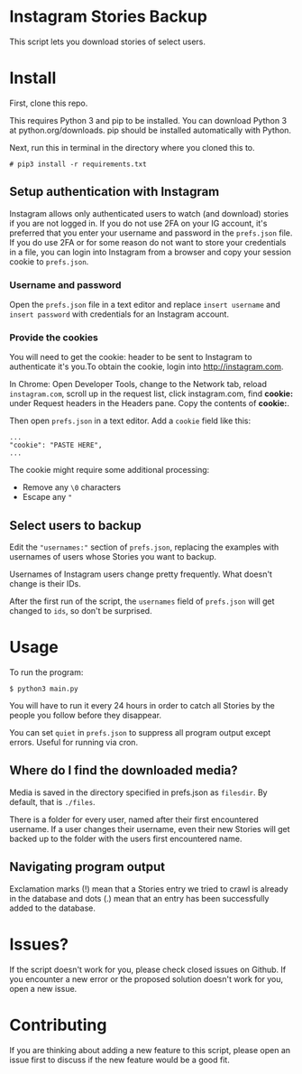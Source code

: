 # Instagram Stories Backup
This script lets you download stories of select users.

# Install

First, clone this repo.

This requires Python 3 and pip to be installed. You can download Python 3 at python.org/downloads. pip should be installed automatically with Python.

Next, run this in terminal in the directory where you cloned this to.

```
# pip3 install -r requirements.txt
```

## Setup authentication with Instagram

Instagram allows only authenticated users to watch (and download) stories if you are not logged in. If you do not use 2FA on your IG account, it's preferred that you enter your username and password in the `prefs.json` file. If you do use 2FA or for some reason do not want to store your credentials in a file, you can login into Instagram from a browser and copy your session cookie to `prefs.json`.

### Username and password

Open the `prefs.json` file in a text editor and replace `insert username` and `insert password` with credentials for an Instagram account.

### Provide the cookies

You will need to get the cookie: header to be sent to Instagram to authenticate it's you.To obtain the cookie, login into http://instagram.com.

In Chrome: Open Developer Tools, change to the Network tab, reload `instagram.com`, scroll up in the request list, click instagram.com, find __cookie:__ under Request headers in the Headers pane. Copy the contents of __cookie:__. 

Then open `prefs.json` in a text editor. Add a `cookie` field like this:

```
...
"cookie": "PASTE HERE",
...
```

The cookie might require some additional processing:
- Remove any `\0` characters
- Escape any `"`

## Select users to backup

Edit the `"usernames:"` section of `prefs.json`, replacing the examples with usernames of users whose Stories you want to backup.

Usernames of Instagram users change pretty frequently. What doesn't change is their IDs.

After the first run of the script, the `usernames` field of `prefs.json` will get changed to `ids`, so don't be surprised.

# Usage
To run the program:
```
$ python3 main.py
```
You will have to run it every 24 hours in order to catch all Stories by the people you follow before they disappear.

You can set `quiet` in `prefs.json` to suppress all program output except errors. Useful for running via cron.

## Where do I find the downloaded media?

Media is saved in the directory specified in prefs.json as `filesdir`. By default, that is `./files`.

There is a folder for every user, named after their first encountered username. If a user changes their username, even their new Stories will get backed up to the folder with the users first encountered name.

## Navigating program output
Exclamation marks (!) mean that a Stories entry we tried to crawl is already in the database and dots (.) mean that an entry has been successfully added to the database.

# Issues?

If the script doesn't work for you, please check closed issues on Github. If you encounter a new error or the proposed solution doesn't work for you, open a new issue.

# Contributing

If you are thinking about adding a new feature to this script, please open an issue first to discuss if the new feature would be a good fit.
